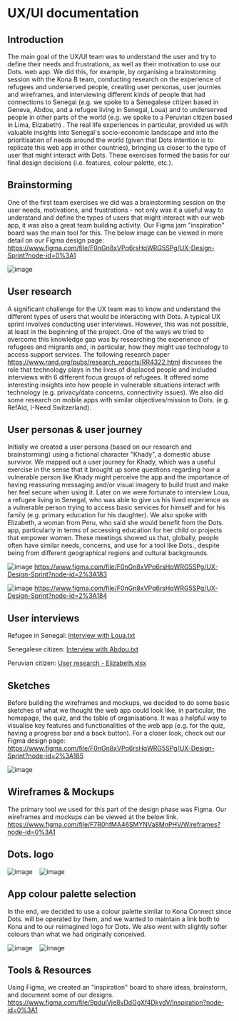 # UX/UI documentation

## Introduction
The main goal of the UX/UI team was to understand the user and try to define their needs and frustrations, as well as their motivation to use our Dots. web app. We did this, for example, by organising a brainstorming session with the Kona B team, conducting research on the experience of refugees and underserved people, creating user personas, user journies and wireframes, and interviewing different kinds of people that had connections to Senegal (e.g. we spoke to a Senegalese citizen based in Geneva, Abdou, and a refugee living in Senegal, Loua) and to underserved people in other parts of the world (e.g. we spoke to a Peruvian citizen based in Lima, Elizabeth) . The real life experiences in particular, provided us with valuable insights into Senegal's socio-economic landscape and into the prioritisation of needs around the world (given that Dots intention is to replicate this web app in other countries), bringing us closer to the type of user that might interact with Dots. These exercises formed the basis for our final design decisions (i.e. features, colour palette, etc.).
## Brainstorming
One of the first team exercises we did was a brainstorming session on the user needs, motivations, and frustrations - not only was it a useful way to understand and define the types of users that might interact with our web app, it was also a great team building activity. Our Figma jam "inspiration" board was the main tool for this. The below image can be viewed in more detail on our Figma design page: https://www.figma.com/file/F0nGn8xVPq6rsHqWRG5SPg/UX-Design-Sprint?node-id=0%3A1

![image](https://user-images.githubusercontent.com/91188889/143376404-e30f5e24-c644-48e1-b52e-976023963fc2.png)
## User research
A significant challenge for the UX team was to know and understand the different types of users that would be interacting with Dots. A typical UX sprint involves conducting user interviews. However, this was not possible, at least in the beginning of the project. One of the ways we tried to overcome this knowledge gap was by researching the experience of refugees and migrants and, in particular, how they might use technology to access support services. The following research paper https://www.rand.org/pubs/research_reports/RR4322.html discusses the role that technology plays in the lives of displaced people and included interviews with 6 different focus groups of refugees. It offered some interesting insights into how people in vulnerable situations interact with technology (e.g. privacy/data concerns, connectivity issues). We also did some research on mobile apps with similar objectives/mission to Dots. (e.g. RefAid, I-Need Switzerland). 
## User personas & user journey
Initially we created a user persona (based on our research and brainstorming) using a fictional character "Khady", a domestic abuse survivor. We mapped out a user journey for Khady, which was a useful exercise in the sense that it brought up some questions regarding how a vulnerable person like Khady might perceive the app and the importance of having reassuring messaging and/or visual imagery to build trust and make her feel secure when using it. Later on we were fortunate to interview Loua, a refugee living in Senegal, who was able to give us his lived experience as a vulnerable person trying to access basic services for himself and for his family (e.g. primary education for his daughter). We also spoke with Elizabeth, a woman from Peru, who said she would benefit from the Dots. app, particularly in terms of accessing education for her child or projects that empower women. These meetings showed us that, globally, people often have similar needs, concerns, and use for a tool like Dots., despite being from different geographical regions and cultural backgrounds.

![image](https://user-images.githubusercontent.com/91188889/143379272-60c6a742-0dde-49f5-9ca5-5f6de72cae0a.png)
https://www.figma.com/file/F0nGn8xVPq6rsHqWRG5SPg/UX-Design-Sprint?node-id=2%3A183

![image](https://user-images.githubusercontent.com/91188889/143461971-c495cb63-4ef4-46c9-9ef0-794befcac124.png)
https://www.figma.com/file/F0nGn8xVPq6rsHqWRG5SPg/UX-Design-Sprint?node-id=2%3A184

## User interviews 
Refugee in Senegal: [Interview with Loua.txt](https://github.com/WomenPlusPlus/deploy-impact-21-kona-b/files/7603716/Interview.with.Loua.txt)

Senegalese citizen: [Interview with Abdou.txt](https://github.com/WomenPlusPlus/deploy-impact-21-kona-b/files/7602281/Interview.with.Abdou.txt)

Peruvian citizen: [User research - Elizabeth.xlsx](https://github.com/WomenPlusPlus/deploy-impact-21-kona-b/files/7608161/User.research.-.Elizabeth.xlsx)
## Sketches
Before building the wireframes and mockups, we decided to do some basic sketches of what we thought the web app could look like, in particular, the homepage, the quiz, and the table of organisations. It was a helpful way to visualise key features and functionalities of the web app (e.g. for the quiz, having a progress bar and a back button). For a closer look, check out our Figma design page: https://www.figma.com/file/F0nGn8xVPq6rsHqWRG5SPg/UX-Design-Sprint?node-id=2%3A185

![image](https://user-images.githubusercontent.com/91188889/143379597-92949ffa-03a9-4f21-99be-40c372db08ca.png)
## Wireframes & Mockups
The primary tool we used for this part of the design phase was Figma. Our wireframes and mockups can be viewed at the below link.
https://www.figma.com/file/F7R0hfMA46SMYNVa8MnPHV/Wireframes?node-id=0%3A1
## Dots. logo

![image](https://user-images.githubusercontent.com/91188889/143424073-e174c93f-1b0b-470c-8758-c3a815afba16.png) &nbsp;&nbsp; ![image](https://user-images.githubusercontent.com/91188889/143408065-2b732cc7-e3c0-42fd-8d7d-7e8f5cd5ca6f.png)
## App colour palette selection
In the end, we decided to use a colour palette similar to Kona Connect since Dots. will be operated by them, and we wanted to maintain a link both to Kona and to our reimagined logo for Dots. We also went with slightly softer colours than what we had originally conceived.

![image](https://user-images.githubusercontent.com/91188889/143414817-582a1cc5-7e37-4a74-bb09-e7114b68f63b.png) &nbsp;&nbsp; ![image](https://user-images.githubusercontent.com/91188889/143467135-f778f985-5f15-410d-9352-a1df9c204ce8.png)
## Tools & Resources
Using Figma, we created an "inspiration" board to share ideas, brainstorm, and document some of our designs.
https://www.figma.com/file/9pduIVje8vDdGgXf4DkydV/Inspiration?node-id=0%3A1

